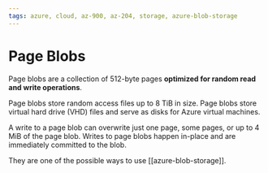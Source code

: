 ```yaml
---
tags: azure, cloud, az-900, az-204, storage, azure-blob-storage
---
```


# Page Blobs

Page blobs are a collection of 512-byte pages **optimized for random read and write operations**.

Page blobs store random access files up to 8 TiB in size. Page blobs store virtual hard drive (VHD) files and serve as disks for Azure virtual machines.

A write to a page blob can overwrite just one page, some pages, or up to 4 MiB of the page blob. Writes to page blobs happen in-place and are immediately committed to the blob.

They are one of the possible ways to use [[azure-blob-storage]].

